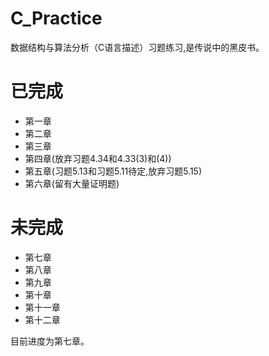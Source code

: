 # C_Practice
数据结构与算法分析（C语言描述）习题练习,是传说中的黑皮书。

# 已完成
+ 第一章
+ 第二章
+ 第三章
+ 第四章(放弃习题4.34和4.33(3)和(4))
+ 第五章(习题5.13和习题5.11待定,放弃习题5.15)
+ 第六章(留有大量证明题)

# 未完成
+ 第七章
+ 第八章
+ 第九章
+ 第十章
+ 第十一章
+ 第十二章

目前进度为第七章。